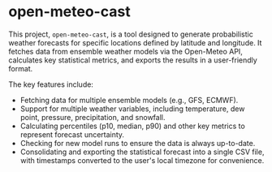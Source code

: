 # open-meteo-cast
This project, `open-meteo-cast`, is a tool designed to generate probabilistic weather forecasts for specific locations defined by latitude and longitude. It fetches data from ensemble weather models via the Open-Meteo API, calculates key statistical metrics, and exports the results in a user-friendly format.

The key features include:
*   Fetching data for multiple ensemble models (e.g., GFS, ECMWF).
*   Support for multiple weather variables, including temperature, dew point, pressure, precipitation, and snowfall.
*   Calculating percentiles (p10, median, p90) and other key metrics to represent forecast uncertainty.
*   Checking for new model runs to ensure the data is always up-to-date.
*   Consolidating and exporting the statistical forecast into a single CSV file, with timestamps converted to the user's local timezone for convenience.